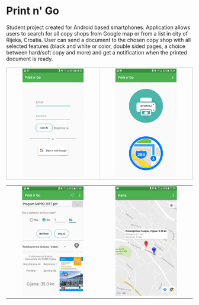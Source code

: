 # Print n' Go
Student project created for Android based smartphones. 
Application allows users to search for all copy shops from Google map or from a list in city of Rijeka, Croatia. User can send a document to the chosen copy shop with all selected features (black and white or color, double sided pages, a choice between hard/soft copy and more) and get a notification when the printed document is ready.


<table border="0" style="border:solid 1px #ddd">
    <tr>
        <td style="border:solid 1px #ddd" align="center">
            <img src="/images/login.png" width="70%" /></td>
        <td style="border:solid 1px #ddd" align="center">
            <img src="/images/menu.png" width="70%" /></td>
    </tr>
</table>

<table border="0" style="border: none; border-collapse:collapse; border-   top-width: 0px; border-top-style: none;">
    <tr>
        <td class="style8" align="center">
            <img src="/images/order.png" width="70%" /></td>
        <td class="style8" align="center">
            <img src="/images/map.png" width="70%" /></td>
    </tr>
</table>


